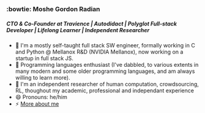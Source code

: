 ### :bowtie: Moshe Gordon Radian
##### CTO & Co-Founder at Travience | Autodidact | Polyglot Full-stack Developer | Lifelong Learner | Independent Researcher

- 🔭 I'm a mostly self-taught full stack SW engineer, formally working in C and Python @ Mellanox R&D (NVIDIA Mellanox), now working on a startup in full stack JS. 
- 🌱 Programming languages enthusiast (I've dabbled, to various extents in many modern and some older programming languages, and am always willing to learn more). 
- 💬 I'm an independent researcher of human computation, crowdsourcing, RL, thoughout my academic, professional and independant experience
- 😄 Pronouns: he/him
- ⚡ [More about me](https://about.me/vehpus)

<!--
**VehpuS/VehpuS** is a ✨ _special_ ✨ repository because its `README.md` (this file) appears on your GitHub profile.

Here are some ideas to get you started:
👋

- 🔭 I’m currently working on ...
- 🌱 I’m currently learning ...
- 👯 I’m looking to collaborate on ...
- 🤔 I’m looking for help with ...
- 💬 Ask me about ...
- 📫 How to reach me: ...
- 😄 Pronouns: ...
- ⚡ Fun fact: ...
-->
